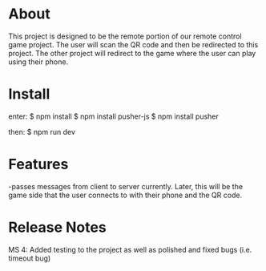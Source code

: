 # About

This project is designed to be the remote portion of our remote control game project. The user will scan the QR code and then be redirected to this project. The other project
will redirect to the game where the user can play using their phone.

# Install

enter:
$ npm install
$ npm install pusher-js
$ npm install pusher

then:
$ npm run dev

# Features

-passes messages from client to server currently. Later, this will be the game side that the user connects to with their phone and the QR code.

# Release Notes

MS 4: Added testing to the project as well as polished and fixed bugs (i.e. timeout bug)
